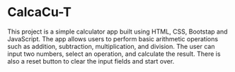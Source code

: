# CalcaCu-T
This project is a simple calculator app built using HTML, CSS, Bootstap and JavaScript. 
The app allows users to perform basic arithmetic operations such as addition, subtraction, multiplication, and division. 
The user can input two numbers, select an operation, and calculate the result. 
There is also a reset button to clear the input fields and start over.
